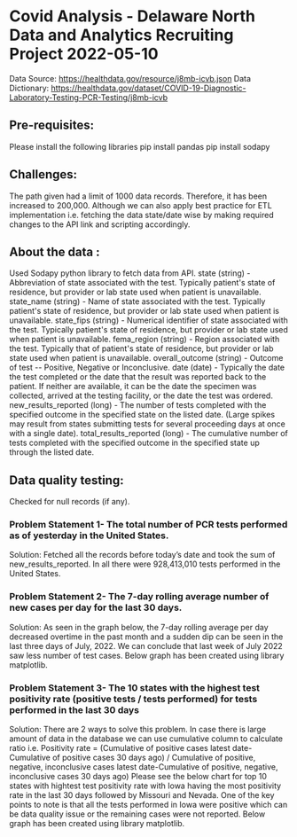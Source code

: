 # Covid Analysis - Delaware North Data and Analytics Recruiting Project 2022-05-10
 
Data Source: https://healthdata.gov/resource/j8mb-icvb.json
Data Dictionary: https://healthdata.gov/dataset/COVID-19-Diagnostic-Laboratory-Testing-PCR-Testing/j8mb-icvb
## Pre-requisites:
Please install the following libraries 
pip install pandas
pip install sodapy
 
## Challenges:
The path given had a limit of 1000 data records. Therefore, it has been increased to 200,000. Although we can also apply best practice for ETL implementation i.e. fetching the data state/date wise by making required changes to the API link and scripting accordingly.
 
## About the data :
Used Sodapy python library to fetch data from API. 
state (string) - Abbreviation of state associated with the test. Typically patient's state of residence, but provider or lab state used when patient is unavailable.
state_name (string) - Name of state associated with the test. Typically patient's state of residence, but provider or lab state used when patient is unavailable.
state_fips (string) - Numerical identifier of state associated with the test. Typically patient's state of residence, but provider or lab state used when patient is unavailable.
fema_region (string) - Region associated with the test. Typically that of patient's state of residence, but provider or lab state used when patient is unavailable.
overall_outcome (string) - Outcome of test -- Positive, Negative or Inconclusive.
date (date) - Typically the date the test completed or the date that the result was reported back to the patient. If neither are available, it can be the date the specimen was collected, arrived at the testing facility, or the date the test was ordered.
new_results_reported (long) - The number of tests completed with the specified outcome in the specified state on the listed date. (Large spikes may result from states submitting tests for several proceeding days at once with a single date).
total_results_reported (long) - The cumulative number of tests completed with the specified outcome in the specified state up through the listed date.
 
## Data quality testing:
Checked for null records (if any). 
### Problem Statement 1- The total number of PCR tests performed as of yesterday in the United States.
Solution: Fetched all the records before today’s date and took the sum of new_results_reported.
In all there were 928,413,010 tests performed in the United States.
 
### Problem Statement 2- The 7-day rolling average number of new cases per day for the last 30 days.
Solution: As seen in the graph below, the 7-day rolling average per day decreased overtime in the past month and a sudden dip can be seen in the last three days of July, 2022. We can conclude that last week of July 2022 saw less number of test cases. Below graph has been created using library matplotlib.

### Problem Statement 3- The 10 states with the highest test positivity rate (positive tests / tests performed) for tests performed in the last 30 days
Solution: There are 2 ways to solve this problem. In case there is large amount of data in the database we can use cumulative column to calculate ratio i.e. 
Positivity rate = (Cumulative of positive cases latest date-Cumulative of positive cases 30 days ago) / Cumulative of positive, negative, inconclusive cases  latest date-Cumulative of positive, negative, inconclusive cases 30 days ago)
Please see the below chart for top 10 states with hightest test positivity rate with Iowa having the most positivity rate in the last 30 days followed by Missouri and Nevada. One of the key points to note is that all the tests performed in Iowa were positive which can be data quality issue or the remaining cases were not reported.
Below graph has been created using library matplotlib.

 

